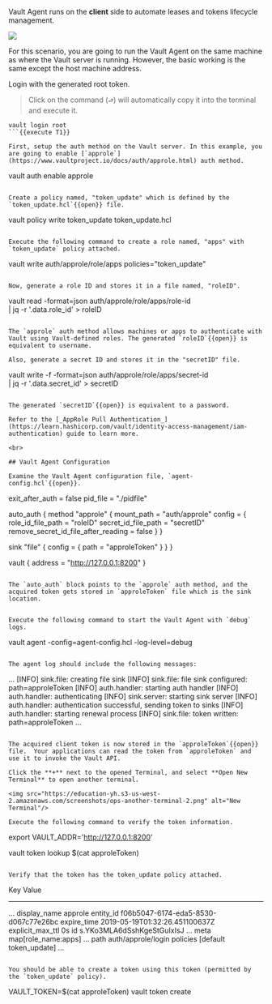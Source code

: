 Vault Agent runs on the **client** side to automate leases and tokens lifecycle management.

<img src="https://education-yh.s3-us-west-2.amazonaws.com/screenshots/vault-agent-auto-auth.png">

For this scenario, you are going to run the Vault Agent on the same machine as where the Vault server is running. However, the basic working is the same except the host machine address.

Login with the generated root token.

> Click on the command (`⮐`) will automatically copy it into the terminal and execute it.

```
vault login root
```{{execute T1}}

First, setup the auth method on the Vault server. In this example, you are going to enable [`approle`](https://www.vaultproject.io/docs/auth/approle.html) auth method.

```
vault auth enable approle
```{{execute T1}}

Create a policy named, "token_update" which is defined by the `token_update.hcl`{{open}} file.

```
vault policy write token_update token_update.hcl
```{{execute T1}}

Execute the following command to create a role named, "apps" with `token_update` policy attached.

```
vault write auth/approle/role/apps policies="token_update"
```{{execute T1}}

Now, generate a role ID and stores it in a file named, "roleID".

```
vault read -format=json auth/approle/role/apps/role-id \
        | jq  -r '.data.role_id' > roleID
```{{execute T1}}

The `approle` auth method allows machines or apps to authenticate with Vault using Vault-defined roles. The generated `roleID`{{open}} is equivalent to username.

Also, generate a secret ID and stores it in the "secretID" file.

```
vault write -f -format=json auth/approle/role/apps/secret-id \
        | jq -r '.data.secret_id' > secretID
```{{execute T1}}

The generated `secretID`{{open}} is equivalent to a password.

Refer to the [_AppRole Pull Authentication_](https://learn.hashicorp.com/vault/identity-access-management/iam-authentication) guide to learn more.

<br>

## Vault Agent Configuration

Examine the Vault Agent configuration file, `agent-config.hcl`{{open}}.

```
exit_after_auth = false
pid_file = "./pidfile"

auto_auth {
   method "approle" {
       mount_path = "auth/approle"
       config = {
           role_id_file_path = "roleID"
           secret_id_file_path = "secretID"
           remove_secret_id_file_after_reading = false
       }
   }

   sink "file" {
       config = {
           path = "approleToken"
       }
   }
}

vault {
   address = "http://127.0.0.1:8200"
}
```

The `auto_auth` block points to the `approle` auth method, and the acquired token gets stored in `approleToken` file which is the sink location.


Execute the following command to start the Vault Agent with `debug` logs.

```
vault agent -config=agent-config.hcl -log-level=debug
```{{execute T1}}

The agent log should include the following messages:

```
...
[INFO]  sink.file: creating file sink
[INFO]  sink.file: file sink configured: path=approleToken
[INFO]  auth.handler: starting auth handler
[INFO]  auth.handler: authenticating
[INFO]  sink.server: starting sink server
[INFO]  auth.handler: authentication successful, sending token to sinks
[INFO]  auth.handler: starting renewal process
[INFO]  sink.file: token written: path=approleToken
...
```

The acquired client token is now stored in the `approleToken`{{open}} file.  Your applications can read the token from `approleToken` and use it to invoke the Vault API.

Click the **+** next to the opened Terminal, and select **Open New Terminal** to open another terminal.

<img src="https://education-yh.s3-us-west-2.amazonaws.com/screenshots/ops-another-terminal-2.png" alt="New Terminal"/>

Execute the following command to verify the token information.

```
export VAULT_ADDR='http://127.0.0.1:8200'

vault token lookup $(cat approleToken)
```{{execute T2}}

Verify that the token has the token_update policy attached.

```
Key                  Value
---                  -----
...
display_name         approle
entity_id            f06b5047-6174-eda5-8530-d067c77e26bc
expire_time          2019-05-19T01:32:26.451100637Z
explicit_max_ttl     0s
id                   s.YKo3MLA6dSshKgeStGuIxIsJ
...
meta                 map[role_name:apps]
...
path                 auth/approle/login
policies             [default token_update]
...
```

You should be able to create a token using this token (permitted by the `token_update` policy).

```
VAULT_TOKEN=$(cat approleToken) vault token create
```{{execute T2}}
